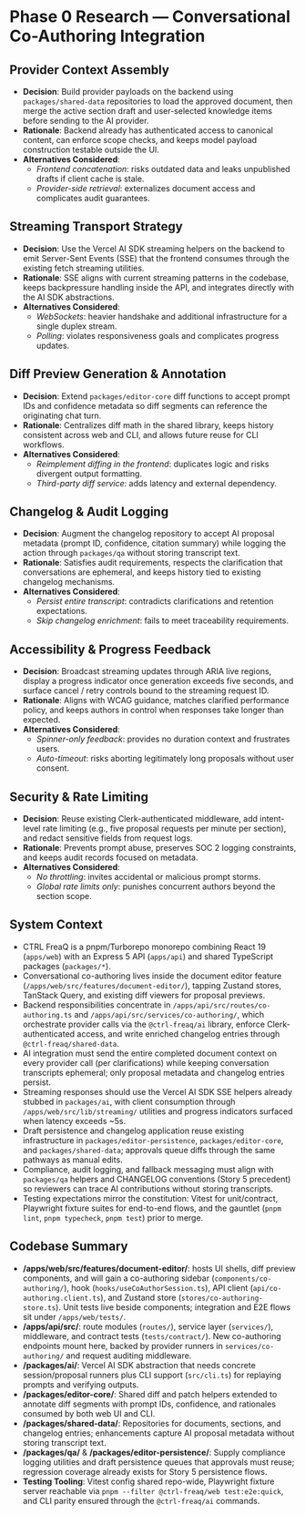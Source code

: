 # Phase 0 Research — Conversational Co-Authoring Integration

## Provider Context Assembly

- **Decision**: Build provider payloads on the backend using
  `packages/shared-data` repositories to load the approved document, then merge
  the active section draft and user-selected knowledge items before sending to
  the AI provider.
- **Rationale**: Backend already has authenticated access to canonical content,
  can enforce scope checks, and keeps model payload construction testable
  outside the UI.
- **Alternatives Considered**:
  - _Frontend concatenation_: risks outdated data and leaks unpublished drafts
    if client cache is stale.
  - _Provider-side retrieval_: externalizes document access and complicates
    audit guarantees.

## Streaming Transport Strategy

- **Decision**: Use the Vercel AI SDK streaming helpers on the backend to emit
  Server-Sent Events (SSE) that the frontend consumes through the existing fetch
  streaming utilities.
- **Rationale**: SSE aligns with current streaming patterns in the codebase,
  keeps backpressure handling inside the API, and integrates directly with the
  AI SDK abstractions.
- **Alternatives Considered**:
  - _WebSockets_: heavier handshake and additional infrastructure for a single
    duplex stream.
  - _Polling_: violates responsiveness goals and complicates progress updates.

## Diff Preview Generation & Annotation

- **Decision**: Extend `packages/editor-core` diff functions to accept prompt
  IDs and confidence metadata so diff segments can reference the originating
  chat turn.
- **Rationale**: Centralizes diff math in the shared library, keeps history
  consistent across web and CLI, and allows future reuse for CLI workflows.
- **Alternatives Considered**:
  - _Reimplement diffing in the frontend_: duplicates logic and risks divergent
    output formatting.
  - _Third-party diff service_: adds latency and external dependency.

## Changelog & Audit Logging

- **Decision**: Augment the changelog repository to accept AI proposal metadata
  (prompt ID, confidence, citation summary) while logging the action through
  `packages/qa` without storing transcript text.
- **Rationale**: Satisfies audit requirements, respects the clarification that
  conversations are ephemeral, and keeps history tied to existing changelog
  mechanisms.
- **Alternatives Considered**:
  - _Persist entire transcript_: contradicts clarifications and retention
    expectations.
  - _Skip changelog enrichment_: fails to meet traceability requirements.

## Accessibility & Progress Feedback

- **Decision**: Broadcast streaming updates through ARIA live regions, display a
  progress indicator once generation exceeds five seconds, and surface cancel /
  retry controls bound to the streaming request ID.
- **Rationale**: Aligns with WCAG guidance, matches clarified performance
  policy, and keeps authors in control when responses take longer than expected.
- **Alternatives Considered**:
  - _Spinner-only feedback_: provides no duration context and frustrates users.
  - _Auto-timeout_: risks aborting legitimately long proposals without user
    consent.

## Security & Rate Limiting

- **Decision**: Reuse existing Clerk-authenticated middleware, add intent-level
  rate limiting (e.g., five proposal requests per minute per section), and
  redact sensitive fields from request logs.
- **Rationale**: Prevents prompt abuse, preserves SOC 2 logging constraints, and
  keeps audit records focused on metadata.
- **Alternatives Considered**:
  - _No throttling_: invites accidental or malicious prompt storms.
  - _Global rate limits only_: punishes concurrent authors beyond the section
    scope.

## System Context

- CTRL FreaQ is a pnpm/Turborepo monorepo combining React 19 (`apps/web`) with
  an Express 5 API (`apps/api`) and shared TypeScript packages (`packages/*`).
- Conversational co-authoring lives inside the document editor feature
  (`/apps/web/src/features/document-editor/`), tapping Zustand stores, TanStack
  Query, and existing diff viewers for proposal previews.
- Backend responsibilities concentrate in `/apps/api/src/routes/co-authoring.ts`
  and `/apps/api/src/services/co-authoring/`, which orchestrate provider calls
  via the `@ctrl-freaq/ai` library, enforce Clerk-authenticated access, and
  write enriched changelog entries through `@ctrl-freaq/shared-data`.
- AI integration must send the entire completed document context on every
  provider call (per clarifications) while keeping conversation transcripts
  ephemeral; only proposal metadata and changelog entries persist.
- Streaming responses should use the Vercel AI SDK SSE helpers already stubbed
  in `packages/ai`, with client consumption through
  `/apps/web/src/lib/streaming/` utilities and progress indicators surfaced when
  latency exceeds ~5s.
- Draft persistence and changelog application reuse existing infrastructure in
  `packages/editor-persistence`, `packages/editor-core`, and
  `packages/shared-data`; approvals queue diffs through the same pathways as
  manual edits.
- Compliance, audit logging, and fallback messaging must align with
  `packages/qa` helpers and CHANGELOG conventions (Story 5 precedent) so
  reviewers can trace AI contributions without storing transcripts.
- Testing expectations mirror the constitution: Vitest for unit/contract,
  Playwright fixture suites for end-to-end flows, and the gauntlet (`pnpm lint`,
  `pnpm typecheck`, `pnpm test`) prior to merge.

## Codebase Summary

- **/apps/web/src/features/document-editor/**: hosts UI shells, diff preview
  components, and will gain a co-authoring sidebar (`components/co-authoring/`),
  hook (`hooks/useCoAuthorSession.ts`), API client
  (`api/co-authoring.client.ts`), and Zustand store
  (`stores/co-authoring-store.ts`). Unit tests live beside components;
  integration and E2E flows sit under `/apps/web/tests/`.
- **/apps/api/src/**: route modules (`routes/`), service layer (`services/`),
  middleware, and contract tests (`tests/contract/`). New co-authoring endpoints
  mount here, backed by provider runners in `services/co-authoring/` and request
  auditing middleware.
- **/packages/ai/**: Vercel AI SDK abstraction that needs concrete
  session/proposal runners plus CLI support (`src/cli.ts`) for replaying prompts
  and verifying outputs.
- **/packages/editor-core/**: Shared diff and patch helpers extended to annotate
  diff segments with prompt IDs, confidence, and rationales consumed by both web
  UI and CLI.
- **/packages/shared-data/**: Repositories for documents, sections, and
  changelog entries; enhancements capture AI proposal metadata without storing
  transcript text.
- **/packages/qa/** & **/packages/editor-persistence/**: Supply compliance
  logging utilities and draft persistence queues that approvals must reuse;
  regression coverage already exists for Story 5 persistence flows.
- **Testing Tooling**: Vitest config shared repo-wide, Playwright fixture server
  reachable via `pnpm --filter @ctrl-freaq/web test:e2e:quick`, and CLI parity
  ensured through the `@ctrl-freaq/ai` commands.
